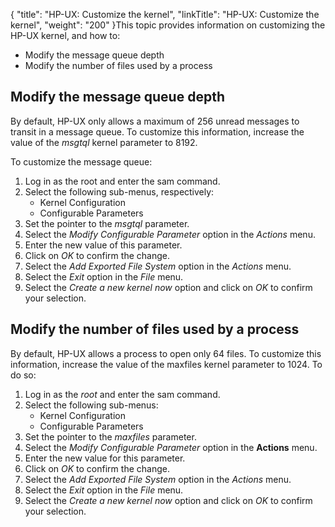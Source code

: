 {
    "title": "HP-UX: Customize the kernel",
    "linkTitle": "HP-UX: Customize the kernel",
    "weight": "200"
}This topic provides information on customizing the HP-UX kernel, and how to:

- Modify
    the message queue depth
- Modify
    the number of files used by a process

<span id="Modify_the_message_queue_depth"></span>

## Modify the message queue depth

By default, HP-UX only allows a maximum of 256 unread messages to transit
in a message queue. To customize this information, increase the value
of the *msgtql* kernel parameter to 8192.

To customize the message queue:

1. Log in as the root and enter
    the sam command.
1. Select the following sub-menus,
    respectively:
    -   Kernel
        Configuration
    -   Configurable
        Parameters
1. Set the pointer to the *msgtql*
    parameter.
1. Select the *Modify
    Configurable Parameter* option in the *Actions*
    menu.
1. Enter the new value of this
    parameter.
1. Click on *OK*
    to confirm the change.
1. Select the *Add
    Exported File System* option in the *Actions*
    menu.
1. Select the *Exit*
    option in the *File*
    menu.
1. Select the *Create
    a new kernel now* option and click on *OK*
    to confirm your selection.

<span id="Modify_the_number_of_files_used_by_a_process"></span>

## Modify the number of files used by a process

By default, HP-UX allows a process to open only 64 files. To customize
this information, increase the value of the maxfiles
kernel parameter to 1024. To do so:

1. Log in as the *root* and
    enter the sam
    command.
1. Select the following sub-menus:
    -   Kernel
        Configuration
    -   Configurable
        Parameters
1. Set the pointer to the *maxfiles*
    parameter.
1. Select the *Modify
    Configurable Parameter* option in the ****Actions****
    menu.
1. Enter the new value for this
    parameter.
1. Click on *OK*
    to confirm the change.
1. Select the *Add
    Exported File System* option in the *Actions*
    menu.
1. Select the *Exit*
    option in the *File*
    menu.
1. Select the *Create
    a new kernel now* option and click on *OK*
    to confirm your selection.
